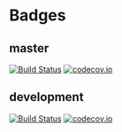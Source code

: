 Badges
======

master
------
[![Build Status](https://travis-ci.org/mafagafogigante/dungeon.svg?branch=master)](https://travis-ci.org/mafagafogigante/dungeon)
[![codecov.io](http://codecov.io/github/mafagafogigante/dungeon/coverage.svg?branch=master)](http://codecov.io/github/mafagafogigante/dungeon?branch=master)

development
-----------
[![Build Status](https://travis-ci.org/mafagafogigante/dungeon.svg?branch=development)](https://travis-ci.org/mafagafogigante/dungeon)
[![codecov.io](http://codecov.io/github/mafagafogigante/dungeon/coverage.svg?branch=development)](http://codecov.io/github/mafagafogigante/dungeon?branch=development)